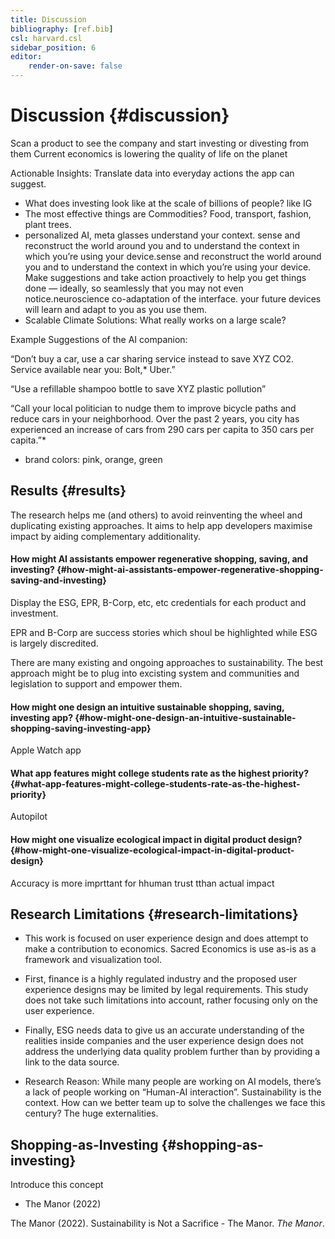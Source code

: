 ```yaml
---
title: Discussion
bibliography: [ref.bib]
csl: harvard.csl
sidebar_position: 6
editor:
    render-on-save: false
---
```


# Discussion {#discussion}

Scan a product to see the company and start investing or divesting from them Current economics is lowering the quality of life on the planet

Actionable Insights: Translate data into everyday actions the app can suggest.

-   What does investing look like at the scale of billions of people? like IG
-   The most effective things are Commodities? Food, transport, fashion, plant trees.
-   personalized AI, meta glasses understand your context. sense and reconstruct the world around you and to understand the context in which you’re using your device.sense and reconstruct the world around you and to understand the context in which you’re using your device. Make suggestions and take action proactively to help you get things done — ideally, so seamlessly that you may not even notice.neuroscience co-adaptation of the interface. your future devices will learn and adapt to you as you use them.
-   Scalable Climate Solutions: What really works on a large scale?

Example Suggestions of the AI companion:

“Don’t buy a car, use a car sharing service instead to save XYZ CO2. Service available near you: Bolt,\* Uber.”

“Use a refillable shampoo bottle to save XYZ plastic pollution”

“Call your local politician to nudge them to improve bicycle paths and reduce cars in your neighborhood. Over the past 2 years, you city has experienced an increase of cars from 290 cars per capita to 350 cars per capita.”\*

-   brand colors: pink, orange, green

## Results {#results}

The research helps me (and others) to avoid reinventing the wheel and duplicating existing approaches. It aims to help app developers maximise impact by aiding complementary additionality.

#### How might AI assistants empower regenerative shopping, saving, and investing? {#how-might-ai-assistants-empower-regenerative-shopping-saving-and-investing}

Display the ESG, EPR, B-Corp, etc, etc credentials for each product and investment.

EPR and B-Corp are success stories which shoul be highlighted while ESG is largely discredited.

There are many existing and ongoing approaches to sustainability. The best approach might be to plug into excisting system and communities and legislation to support and empower them.

#### How might one design an intuitive sustainable shopping, saving, investing app? {#how-might-one-design-an-intuitive-sustainable-shopping-saving-investing-app}

Apple Watch app

#### What app features might college students rate as the highest priority? {#what-app-features-might-college-students-rate-as-the-highest-priority}

Autopilot

#### How might one visualize ecological impact in digital product design? {#how-might-one-visualize-ecological-impact-in-digital-product-design}

Accuracy is more imprttant for hhuman trust tthan actual impact

## Research Limitations {#research-limitations}

-   This work is focused on user experience design and does attempt to make a contribution to economics. Sacred Economics is use as-is as a framework and visualization tool.

-   First, finance is a highly regulated industry and the proposed user experience designs may be limited by legal requirements. This study does not take such limitations into account, rather focusing only on the user experience.

-   Finally, ESG needs data to give us an accurate understanding of the realities inside companies and the user experience design does not address the underlying data quality problem further than by providing a link to the data source.

-   Research Reason: While many people are working on AI models, there’s a lack of people working on “Human-AI interaction”. Sustainability is the context. How can we better team up to solve the challenges we face this century? The huge externalities.

## Shopping-as-Investing {#shopping-as-investing}

Introduce this concept

-   The Manor (2022)

The Manor (2022). Sustainability is Not a Sacrifice - The Manor. *The Manor*.
